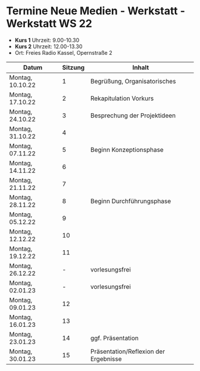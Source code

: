 # Termine Neue Medien - Werkstatt - Werkstatt WS 22

- **Kurs 1** Uhrzeit: 9.00-10.30
- **Kurs 2** Uhrzeit: 12.00-13.30
- Ort: Freies Radio Kassel, Opernstraße 2

| Datum | Sitzung | Inhalt
| ----- | ------- | ------
| Montag, 10.10.22 | 1 | Begrüßung, Organisatorisches
| Montag, 17.10.22 | 2 | Rekapitulation Vorkurs
| Montag, 24.10.22 | 3 | Besprechung der Projektideen
| Montag, 31.10.22 | 4 |
| Montag, 07.11.22 | 5 | Beginn Konzeptionsphase
| Montag, 14.11.22 | 6 |
| Montag, 21.11.22 | 7 |
| Montag, 28.11.22 | 8 | Beginn Durchführungsphase
| Montag, 05.12.22 | 9 |
| Montag, 12.12.22 | 10 |
| Montag, 19.12.22 | 11 |
| Montag, 26.12.22 | - | vorlesungsfrei
| Montag, 02.01.23 | - | vorlesungsfrei
| Montag, 09.01.23 | 12 |
| Montag, 16.01.23 | 13 |
| Montag, 23.01.23 | 14 | ggf. Präsentation
| Montag, 30.01.23 | 15 | Präsentation/Reflexion der Ergebnisse
